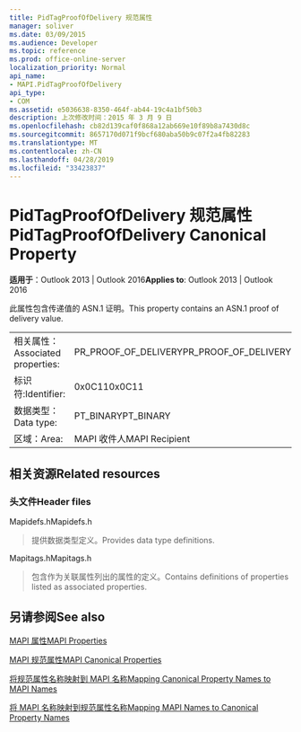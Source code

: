 ```yaml
---
title: PidTagProofOfDelivery 规范属性
manager: soliver
ms.date: 03/09/2015
ms.audience: Developer
ms.topic: reference
ms.prod: office-online-server
localization_priority: Normal
api_name:
- MAPI.PidTagProofOfDelivery
api_type:
- COM
ms.assetid: e5036638-8350-464f-ab44-19c4a1bf50b3
description: 上次修改时间：2015 年 3 月 9 日
ms.openlocfilehash: cb82d139caf0f868a12ab669e10f89b8a7430d8c
ms.sourcegitcommit: 8657170d071f9bcf680aba50b9c07f2a4fb82283
ms.translationtype: MT
ms.contentlocale: zh-CN
ms.lasthandoff: 04/28/2019
ms.locfileid: "33423837"
---
```

# <a name="pidtagproofofdelivery-canonical-property"></a><span data-ttu-id="fcb9c-103">PidTagProofOfDelivery 规范属性</span><span class="sxs-lookup"><span data-stu-id="fcb9c-103">PidTagProofOfDelivery Canonical Property</span></span>

  
  
<span data-ttu-id="fcb9c-104">**适用于**：Outlook 2013 | Outlook 2016</span><span class="sxs-lookup"><span data-stu-id="fcb9c-104">**Applies to**: Outlook 2013 | Outlook 2016</span></span> 
  
<span data-ttu-id="fcb9c-105">此属性包含传递值的 ASN.1 证明。</span><span class="sxs-lookup"><span data-stu-id="fcb9c-105">This property contains an ASN.1 proof of delivery value.</span></span>
  
|||
|:-----|:-----|
|<span data-ttu-id="fcb9c-106">相关属性：</span><span class="sxs-lookup"><span data-stu-id="fcb9c-106">Associated properties:</span></span>  <br/> |<span data-ttu-id="fcb9c-107">PR_PROOF_OF_DELIVERY</span><span class="sxs-lookup"><span data-stu-id="fcb9c-107">PR_PROOF_OF_DELIVERY</span></span>  <br/> |
|<span data-ttu-id="fcb9c-108">标识符:</span><span class="sxs-lookup"><span data-stu-id="fcb9c-108">Identifier:</span></span>  <br/> |<span data-ttu-id="fcb9c-109">0x0C11</span><span class="sxs-lookup"><span data-stu-id="fcb9c-109">0x0C11</span></span>  <br/> |
|<span data-ttu-id="fcb9c-110">数据类型：</span><span class="sxs-lookup"><span data-stu-id="fcb9c-110">Data type:</span></span>  <br/> |<span data-ttu-id="fcb9c-111">PT_BINARY</span><span class="sxs-lookup"><span data-stu-id="fcb9c-111">PT_BINARY</span></span>  <br/> |
|<span data-ttu-id="fcb9c-112">区域：</span><span class="sxs-lookup"><span data-stu-id="fcb9c-112">Area:</span></span>  <br/> |<span data-ttu-id="fcb9c-113">MAPI 收件人</span><span class="sxs-lookup"><span data-stu-id="fcb9c-113">MAPI Recipient</span></span>  <br/> |
   
## <a name="related-resources"></a><span data-ttu-id="fcb9c-114">相关资源</span><span class="sxs-lookup"><span data-stu-id="fcb9c-114">Related resources</span></span>

### <a name="header-files"></a><span data-ttu-id="fcb9c-115">头文件</span><span class="sxs-lookup"><span data-stu-id="fcb9c-115">Header files</span></span>

<span data-ttu-id="fcb9c-116">Mapidefs.h</span><span class="sxs-lookup"><span data-stu-id="fcb9c-116">Mapidefs.h</span></span>
  
> <span data-ttu-id="fcb9c-117">提供数据类型定义。</span><span class="sxs-lookup"><span data-stu-id="fcb9c-117">Provides data type definitions.</span></span>
    
<span data-ttu-id="fcb9c-118">Mapitags.h</span><span class="sxs-lookup"><span data-stu-id="fcb9c-118">Mapitags.h</span></span>
  
> <span data-ttu-id="fcb9c-119">包含作为关联属性列出的属性的定义。</span><span class="sxs-lookup"><span data-stu-id="fcb9c-119">Contains definitions of properties listed as associated properties.</span></span>
    
## <a name="see-also"></a><span data-ttu-id="fcb9c-120">另请参阅</span><span class="sxs-lookup"><span data-stu-id="fcb9c-120">See also</span></span>



[<span data-ttu-id="fcb9c-121">MAPI 属性</span><span class="sxs-lookup"><span data-stu-id="fcb9c-121">MAPI Properties</span></span>](mapi-properties.md)
  
[<span data-ttu-id="fcb9c-122">MAPI 规范属性</span><span class="sxs-lookup"><span data-stu-id="fcb9c-122">MAPI Canonical Properties</span></span>](mapi-canonical-properties.md)
  
[<span data-ttu-id="fcb9c-123">将规范属性名称映射到 MAPI 名称</span><span class="sxs-lookup"><span data-stu-id="fcb9c-123">Mapping Canonical Property Names to MAPI Names</span></span>](mapping-canonical-property-names-to-mapi-names.md)
  
[<span data-ttu-id="fcb9c-124">将 MAPI 名称映射到规范属性名称</span><span class="sxs-lookup"><span data-stu-id="fcb9c-124">Mapping MAPI Names to Canonical Property Names</span></span>](mapping-mapi-names-to-canonical-property-names.md)


